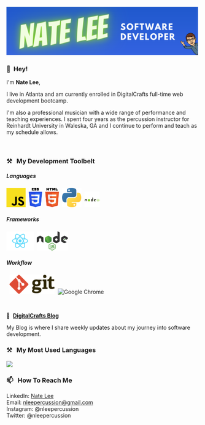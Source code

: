 ![Header](https://github.com/natelee3/natelee3/blob/main/readme-banner.png "Header")

### 👋&nbsp;&nbsp;Hey!

I'm **Nate Lee**, 

I live in Atlanta and am currently enrolled in DigitalCrafts full-time web development bootcamp. 

I'm also a professional musician with a wide range of performance and teaching experiences. I spent four years as the percussion instructor for Reinhardt University in Waleska, GA and I continue to perform and teach as my schedule allows.
<br><br><br>

### ⚒&nbsp;&nbsp;&nbsp;My Development Toolbelt
<h5> Languages </h5>
<p float="left">
  <img alt="JavaScript" title="JavaScript" src="https://github.com/natelee3/natelee3/blob/main/javascript.svg" height="50">&nbsp;
  <img alt="CSS" title="CSS" src="https://github.com/natelee3/natelee3/blob/main/css-3.svg" height="50">&nbsp;
  <img alt="HTML" title="HTML" src="https://github.com/natelee3/natelee3/blob/main/html-5.svg" height="50">&nbsp;           
  <img alt="Python" title="Python" src="https://github.com/natelee3/natelee3/blob/main/python.svg" height="50">&nbsp;
  <img alt="PostgreSQL title="PostgreSQL" src="https://raw.githubusercontent.com/devicons/devicon/master/icons/nodejs/nodejs-original-wordmark.svg" height="40">&nbsp;
</p>
<h5> Frameworks </h5>
<p float="left">
  <img alt="React" title="React" src="https://github.com/natelee3/natelee3/blob/main/React-icon.svg" height="50">&nbsp;
  <img alt=" title=" title="Node.js" src="https://github.com/natelee3/natelee3/blob/main/nodejs.svg" height="50">&nbsp;
<p>
<h5> Workflow </h5>
<p float="left>                                                                                                          
  <img alt="VS Code" title="VS Code" src="https://github.com/natelee3/natelee3/blob/main/visual-studio-code.svg" height="50">&nbsp;
  <img alt="Git" title="Git" src="https://github.com/natelee3/natelee3/blob/main/git.svg" height="50">&nbsp;
  <img alt="Google Chrome" title="Google Chrome" src="https://user-images.githubusercontent.com/1680157/87443745-47fd3c00-c5cc-11ea-878f-44f34572775e.png" height="50">&nbsp;
</p><br>


📝&nbsp;&nbsp;**[DigitalCrafts Blog](http://github.com/natelee3/blog_posts)**

My Blog is where I share weekly updates about my journey into software development. 


### ⚒&nbsp;&nbsp;&nbsp;My Most Used Languages
<a href="https://github.com/natelee3/natelee3">
  <img align="center" src="https://github-readme-stats.vercel.app/api/top-langs/?username=natelee3&hide=java,html,tex&title_color=ffffff&text_color=c9cacc&icon_color=2bbc8a&bg_color=1d1f21&langs_count=3" />
</a>

### 📫&nbsp;&nbsp;&nbsp;How To Reach Me

LinkedIn: <a href="https://www.linkedin.com/in/nate-lee3"/>Nate Lee</a><br>
Email: nleepercussion@gmail.com<br>
Instagram: @nleepercussion<br>
Twitter: @nleepercussion

